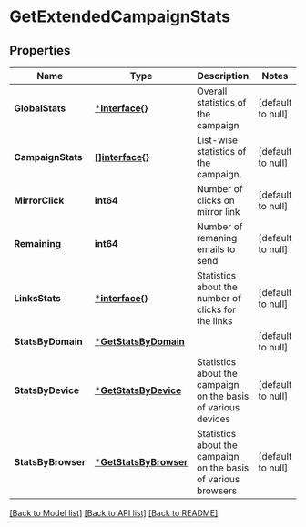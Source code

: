 # GetExtendedCampaignStats

## Properties
Name | Type | Description | Notes
------------ | ------------- | ------------- | -------------
**GlobalStats** | [***interface{}**](interface{}.md) | Overall statistics of the campaign | [default to null]
**CampaignStats** | [**[]interface{}**](interface{}.md) | List-wise statistics of the campaign. | [default to null]
**MirrorClick** | **int64** | Number of clicks on mirror link | [default to null]
**Remaining** | **int64** | Number of remaning emails to send | [default to null]
**LinksStats** | [***interface{}**](interface{}.md) | Statistics about the number of clicks for the links | [default to null]
**StatsByDomain** | [***GetStatsByDomain**](GetStatsByDomain.md) |  | [default to null]
**StatsByDevice** | [***GetStatsByDevice**](GetStatsByDevice.md) | Statistics about the campaign on the basis of various devices | [default to null]
**StatsByBrowser** | [***GetStatsByBrowser**](GetStatsByBrowser.md) | Statistics about the campaign on the basis of various browsers | [default to null]

[[Back to Model list]](../README.md#documentation-for-models) [[Back to API list]](../README.md#documentation-for-api-endpoints) [[Back to README]](../README.md)


